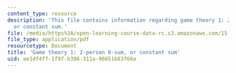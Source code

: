```yaml
---
content_type: resource
description: 'This file contains information regarding game theory 1: 2-person 0-sum,
  or constant sum.'
file: /media/https%3A/open-learning-course-data-rc.s3.amazonaws.com/15-053-optimization-methods-in-management-science-spring-2013/ae1df4ff1f97b396311a96651683f66a_MIT15_053S13_lec7.pdf
file_type: application/pdf
resourcetype: Document
title: 'Game theory 1: 2-person 0-sum, or constant sum'
uid: ae1df4ff-1f97-b396-311a-96651683f66a
---
```

